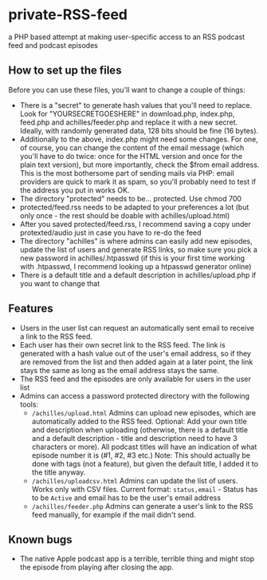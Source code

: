 # private-RSS-feed
a PHP based attempt at making user-specific access to an RSS podcast feed and podcast episodes

## How to set up the files
Before you can use these files, you'll want to change a couple of things:
* There is a "secret" to generate hash values that you'll need to replace. Look for "YOURSECRETGOESHERE" in download.php, index.php, feed.php and achilles/feeder.php and replace it with a new secret. Ideally, with randomly generated data, 128 bits should be fine (16 bytes).
* Additionally to the above, index.php might need some changes. For one, of course, you can change the content of the email message (which you'll have to do twice: once for the HTML version and once for the plain text version), but more importantly, check the $from email address. This is the most bothersome part of sending mails via PHP: email providers are quick to mark it as spam, so you'll probably need to test if the address you put in works OK.
* The directory "protected" needs to be... protected. Use chmod 700
* protected/feed.rss needs to be adapted to your preferences a lot (but only once - the rest should be doable with achilles/upload.html)
* After you saved protected/feed.rss, I recommend saving a copy under protexted/audio just in case you have to re-do the feed
* The directory "achilles" is where admins can easily add new episodes, update the list of users and generate RSS links, so make sure you pick a new password in achilles/.htpasswd (if this is your first time working with .htpasswd, I recommend looking up a htpasswd generator online)
* There is a default title and a default description in achilles/upload.php if you want to change that

## Features
* Users in the user list can request an automatically sent email to receive a link to the RSS feed.
* Each user has their own secret link to the RSS feed. The link is generated with a hash value out of the user's email address, so if they are removed from the list and then added again at a later point, the link stays the same as long as the email address stays the same.
* The RSS feed and the episodes are only available for users in the user list
* Admins can access a password protected directory with the following tools:
  * `/achilles/upload.html` Admins can upload new episodes, which are automatically added to the RSS feed. Optional: Add your own title and description when uploading (otherwise, there is a default title and a default description - title and description need to have 3 characters or more). All podcast titles will have an indication of what episode number it is (#1, #2, #3 etc.) Note: This should actually be done with tags (not a feature), but given the default title, I added it to the title anyway.
  * `/achilles/uploadcsv.html` Admins can update the list of users. Works only with CSV files. Current format: `status,email` - Status has to be `Active` and email has to be the user's email address
  * `/achilles/feeder.php` Admins can generate a user's link to the RSS feed manually, for example if the mail didn't send.


## Known bugs
* The native Apple podcast app is a terrible, terrible thing and might stop the episode from playing after closing the app.
